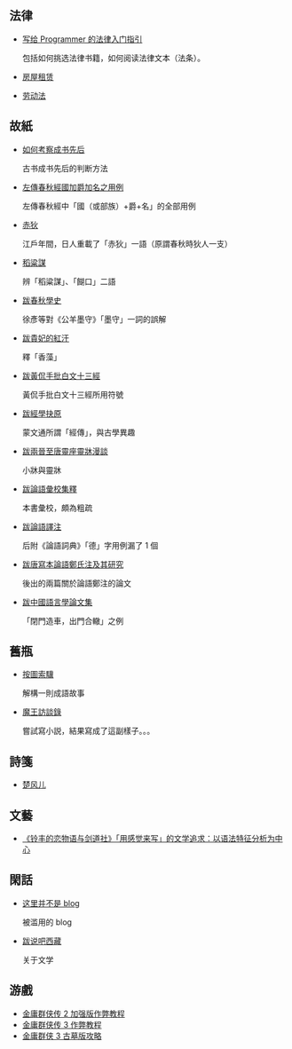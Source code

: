 ## 法律

- [写给 Programmer 的法律入门指引](law/)

    包括如何挑选法律书籍，如何阅读法律文本（法条）。

- [房屋租赁](law-rent/)

- [劳动法](law-labor/)

## 故紙

- [如何考察成书先后](chengshuxianhou/)

    古书成书先后的判断方法

- [左傳春秋經國加爵加名之用例](zuozhuan_guo-jue-ming/)

    左傳春秋經中「國（或部族）+爵+名」的全部用例

- [赤狄](redman/)

    江戶年間，日人重載了「赤狄」一語（原謂春秋時狄人一支）

- [稻粱謀](daoliangmou/)

    辨「稻粱謀」、「餬口」二語

- [跋春秋學史](moshou/)

    徐彥等對《公羊墨守》「墨守」一詞的誤解

- [跋貴妃的紅汗](bidouxiangzao/)

    釋「香藻」

- [跋黃侃手批白文十三經](huangkanshoupifuhao/)

    黃侃手批白文十三經所用符號

- [跋經學抉原](jingxuejueyuan/)

    蒙文通所謂「經傳」，與古學異趣

- [跋兩晉至唐靈座靈牀漫談](xiaochuang/)

    小牀與靈牀

- [跋論語彙校集釋](lunyu-huijiaojishi/)

    本書彙校，頗為粗疏

- [跋論語譯注](lunyucidian-patch/)

   后附《論語詞典》「德」字用例漏了 1 個

- [跋唐寫本論語鄭氏注及其研究](lunyu-zhengzhu/)

    後出的兩篇關於論語鄭注的論文

- [跋中國語言學論文集](hezhe/)

    「閉門造車，出門合轍」之例


## 舊瓶

- [按圖索驥](bole/)

    解構一則成語故事

- [魔王訪談錄](evil-interview/)

    嘗試寫小説，結果寫成了這副樣子。。。

## 詩箋

- [楚风儿](chufenger/)

## 文藝

- [《铃丰的恋物语与剑道社》「用感觉来写」的文学追求：以语法特征分析为中心](lingfeng/)

## 閑話

- [这里并不是 blog](no-blog/)

    被滥用的 blog

- [跋说吧西藏](shuoba-xizang/)

    关于文学

## 游戲

- [金庸群侠传 2 加强版作弊教程](jyqxz2-cheat/)
- [金庸群侠传 3 作弊教程](jyqxz3-cheat/)
- [金庸群侠 3 古墓版攻略](jyqxz3-gumu/)

